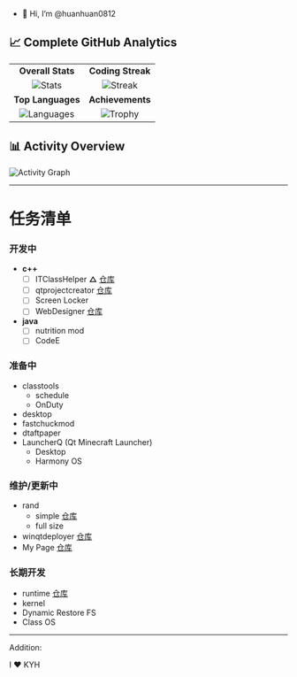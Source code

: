 - 👋 Hi, I’m @huanhuan0812

## 📈 Complete GitHub Analytics

| | |
| :---: | :---: |
| **Overall Stats** | **Coding Streak** |
| ![Stats](https://github-readme-stats.vercel.app/api?username=huanhuan0812&show_icons=true&count_private=true&include_all_commits=true&theme=defult&hide_border=true) | ![Streak](https://github-readme-streak-stats.herokuapp.com/?user=huanhuan0812&theme=defult&hide_border=true&fire=DD2727) |
| **Top Languages** | **Achievements** |
| ![Languages](https://github-readme-stats.vercel.app/api/top-langs/?username=huanhuan0812&layout=compact&theme=onedark&hide_border=true&langs_count=6) | ![Trophy](https://github-profile-trophy.vercel.app/?username=huanhuan0812&theme=defult&no-frame=true&row=2) |

## 📊 Activity Overview

![Activity Graph](https://github-readme-activity-graph.vercel.app/graph?username=huanhuan0812&theme=defult&hide_border=true&area=true&height=300)

---
# 任务清单
### 开发中
- **c++**
  - [ ] ITClassHelper   **△** 
  [仓库](https://github.com/huanhuan0812/classtools)
  - [ ] qtprojectcreator [仓库](https://github.com/huanhuan0812/qtprojectcreator)
  - [ ] Screen Locker
  - [ ] WebDesigner [仓库](https://github.com/huanhuan0812/WebDesigner)
 - **java**
   - [ ] nutrition mod
   - [ ] CodeE
### 准备中
  - classtools
    - schedule
    - OnDuty
  - desktop
  - fastchuckmod
  - dtaftpaper
  - LauncherQ (Qt Minecraft Launcher)
    - Desktop
    - Harmony OS
### 维护/更新中
  - rand
    - simple [仓库](https://github.com/huanhuan0812/rand-simple)
    - full size
  - winqtdeployer [仓库](https://github.com/huanhuan0812/winqtdeployer)
  - My Page
    [仓库](https://github.com/huanhuan0812/huanhuan0812.github.io)
### 长期开发
  - runtime
  [仓库](https://github.com/huanhuan0812/runtime1)
  - kernel
  - Dynamic Restore FS
  - Class OS
---
Addition:

I :heart: KYH
